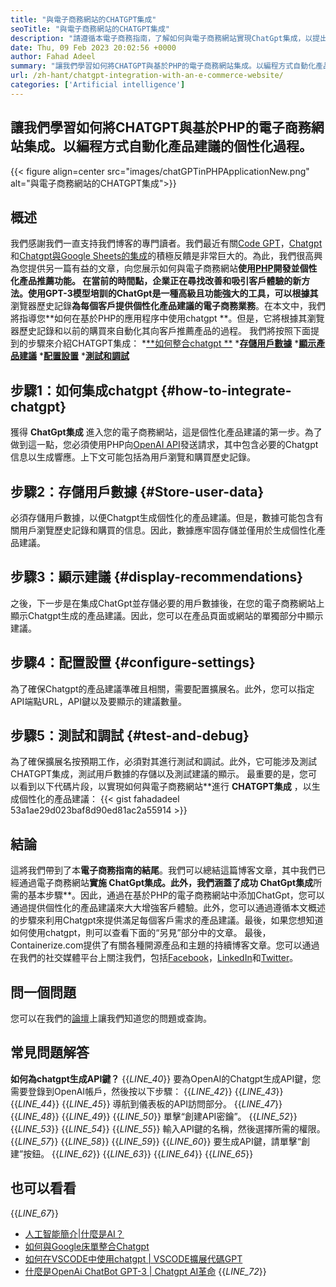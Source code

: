 ```yaml
---
title: "與電子商務網站的CHATGPT集成" 
seoTitle: "與電子商務網站的CHATGPT集成" 
description: "請遵循本電子商務指南，了解如何與電子商務網站實現ChatGpt集成，以提出個性化的產品建議。" 
date: Thu, 09 Feb 2023 20:02:56 +0000
author: Fahad Adeel
summary: "讓我們學習如何將CHATGPT與基於PHP的電子商務網站集成。以編程方式自動化產品建議的個性化過程。" 
url: /zh-hant/chatgpt-integration-with-an-e-commerce-website/
categories: ['Artificial intelligence']
---
```


## 讓我們學習如何將CHATGPT與基於PHP的電子商務網站集成。以編程方式自動化產品建議的個性化過程。

{{< figure align=center src="images/chatGPTinPHPApplicationNew.png" alt="與電子商務網站的CHATGPT集成">}}


## 概述
我們感謝我們一直支持我們博客的專門讀者。我們最近有關[Code GPT][1]，[Chatgpt][2]和[Chatgpt與Google Sheets的集成][3]的積極反饋是非常巨大的。為此，我們很高興為您提供另一篇有益的文章，向您展示如何與電子商務網站**使用[PHP][4]開發並個性化產品推薦功能。
在當前的時間點，企業正在尋找改善和吸引客戶體驗的新方法。使用GPT-3模型培訓的ChatGpt是一種高級且功能強大的工具，可以根據其**瀏覽器歷史記錄**為每個客戶提供個性化產品建議的電子商務業務**。在本文中，我們將指導您**如何在基於PHP的應用程序中使用chatgpt **。但是，它將根據其瀏覽器歷史記錄和以前的購買來自動化其向客戶推薦產品的過程。
我們將按照下面提到的步驟來介紹CHATGPT集成：
  *[**如何整合chatgpt **][5]
  *[**存儲用戶數據**][6]
  *[**顯示產品建議**][7]
  *[**配置設置**][8]
  *[**測試和調試**][9]

## 步驟1：如何集成chatgpt   {#how-to-integrate-chatgpt}
獲得 **ChatGpt集成** 進入您的電子商務網站，這是個性化產品建議的第一步。為了做到這一點，您必須使用PHP向[OpenAI API][10]發送請求，其中包含必要的Chatgpt信息以生成響應。上下文可能包括為用戶瀏覽和購買歷史記錄。

## 步驟2：存儲用戶數據 {#Store-user-data}
必須存儲用戶數據，以便Chatgpt生成個性化的產品建議。但是，數據可能包含有關用戶瀏覽歷史記錄和購買的信息。因此，數據應牢固存儲並僅用於生成個性化產品建議。

## 步驟3：顯示建議 {#display-recommendations}
之後，下一步是在集成ChatGpt並存儲必要的用戶數據後，在您的電子商務網站上顯示Chatgpt生成的產品建議。因此，您可以在產品頁面或網站的單獨部分中顯示建議。

## 步驟4：配置設置 {#configure-settings}
為了確保Chatgpt的產品建議準確且相關，需要配置擴展名。此外，您可以指定API端點URL，API鍵以及要顯示的建議數量。

## 步驟5：測試和調試 {#test-and-debug}
為了確保擴展名按預期工作，必須對其進行測試和調試。此外，它可能涉及測試CHATGPT集成，測試用戶數據的存儲以及測試建議的顯示。
最重要的是，您可以看到以下代碼片段，以實現如何與電子商務網站**進行 **CHATGPT集成** ，以生成個性化的產品建議：
{{< gist fahadadeel 53a1ae29d023baf8d90ed81ac2a55914 >}}

## 結論
這將我們帶到了本**電子商務指南的結尾**。我們可以總結這篇博客文章，其中我們已經通過電子商務網站**實施 **ChatGpt集成。此外，我們涵蓋了成功**  ChatGpt集成**所需的基本步驟**。因此，通過在基於PHP的電子商務網站中添加ChatGpt，您可以通過提供個性化的產品建議來大大增強客戶體驗。此外，您可以通過遵循本文概述的步驟來利用Chatgpt來提供滿足每個客戶需求的產品建議。最後，如果您想知道如何使用chatgpt，則可以查看下面的“另見”部分中的文章。
最後，Containerize.com提供了有關各種開源產品和主題的持續博客文章。您可以通過在我們的社交媒體平台上關注我們，包括[Facebook][11]，[LinkedIn][12]和[Twitter][13]。

## 問一個問題
您可以在我們的[論壇][14]上讓我們知道您的問題或查詢。

## 常見問題解答
**如何為chatgpt生成API鍵？**
{{_LINE_40_}}
  要為OpenAI的Chatgpt生成API鍵，您需要登錄到OpenAI帳戶，然後按以下步驟：
{{_LINE_42_}}
{{_LINE_43_}}
{{_LINE_44_}}
{{_LINE_45_}}
      導航到儀表板的API訪問部分。
{{_LINE_47_}}
{{_LINE_48_}}
{{_LINE_49_}}
{{_LINE_50_}}
      單擊“創建API密鑰”。
{{_LINE_52_}}
{{_LINE_53_}}
{{_LINE_54_}}
{{_LINE_55_}}
      輸入API鍵的名稱，然後選擇所需的權限。
{{_LINE_57_}}
{{_LINE_58_}}
{{_LINE_59_}}
{{_LINE_60_}}
      要生成API鍵，請單擊“創建”按鈕。
{{_LINE_62_}}
{{_LINE_63_}}
{{_LINE_64_}}
{{_LINE_65_}}

## 也可以看看
{{_LINE_67_}}
  * [人工智能簡介|什麼是AI？][15]
  * [如何與Google床單整合Chatgpt][3]
  * [如何在VSCODE中使用chatgpt | VSCODE擴展代碼GPT][1]
  * [什麼是OpenAi ChatBot GPT-3 | Chatgpt AI革命][2]
{{_LINE_72_}}

  
[1]: https://blog.containerize.com/artificial-intelligence/how-to-use-chatgpt-in-vscode-the-vscode-extension-codegpt/
[2]: https://blog.containerize.com/artificial-intelligence/what-is-openai-chatbot-gpt-3-chatgpt-an-ai-revolution/
[3]: https://blog.containerize.com/artificial-intelligence/integrate-chatgpt-with-google-sheets/
[4]: https://www.php.net/
[5]: #How-to-Integrate-ChatGPT
[6]: #Store-User-Data
[7]: #Display-Recommendations
[8]: #Configure-Settings
[9]: #Test-and-Debug
[10]: https://platform.openai.com/account/api-keys
[11]: https://web.facebook.com/containerize
[12]: https://www.linkedin.com/company/containerize/
[13]: https://twitter.com/containerize_co
[14]: https://forum.containerize.com/
[15]: https://blog.containerize.com/artificial-intelligence/an-introduction-to-artificial-intelligence-what-is-ai/
